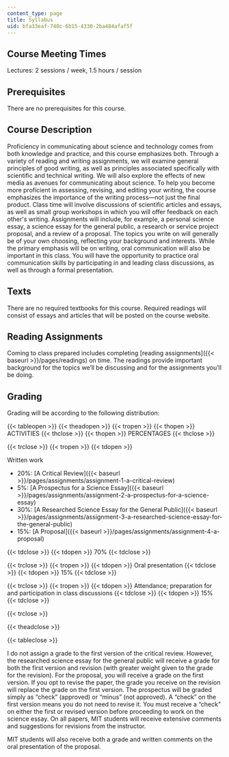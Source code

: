 ```yaml
---
content_type: page
title: Syllabus
uid: bfa33eaf-740c-6b15-4330-2ba484afaf5f
---
```


Course Meeting Times
--------------------

Lectures: 2 sessions / week, 1.5 hours / session

Prerequisites
-------------

There are no prerequisites for this course.

Course Description
------------------

Proficiency in communicating about science and technology comes from both knowledge and practice, and this course emphasizes both. Through a variety of reading and writing assignments, we will examine general principles of good writing, as well as principles associated specifically with scientific and technical writing. We will also explore the effects of new media as avenues for communicating about science. To help you become more proficient in assessing, revising, and editing your writing, the course emphasizes the importance of the writing process—not just the final product. Class time will involve discussions of scientific articles and essays, as well as small group workshops in which you will offer feedback on each other's writing. Assignments will include, for example, a personal science essay, a science essay for the general public, a research or service project proposal, and a review of a proposal. The topics you write on will generally be of your own choosing, reflecting your background and interests. While the primary emphasis will be on writing, oral communication will also be important in this class. You will have the opportunity to practice oral communication skills by participating in and leading class discussions, as well as through a formal presentation.

Texts
-----

There are no required textbooks for this course. Required readings will consist of essays and articles that will be posted on the course website.

Reading Assignments
-------------------

Coming to class prepared includes completing [reading assignments]({{< baseurl >}}/pages/readings) on time. The readings provide important background for the topics we’ll be discussing and for the assignments you’ll be doing.

Grading
-------

Grading will be according to the following distribution:

{{< tableopen >}}
{{< theadopen >}}
{{< tropen >}}
{{< thopen >}}
ACTIVITIES
{{< thclose >}}
{{< thopen >}}
PERCENTAGES
{{< thclose >}}

{{< trclose >}}
{{< tropen >}}
{{< tdopen >}}


Written work

*   20%: [A Critical Review]({{< baseurl >}}/pages/assignments/assignment-1-a-critical-review)
*   5%: [A Prospectus for a Science Essay]({{< baseurl >}}/pages/assignments/assignment-2-a-prospectus-for-a-science-essay)
*   30%: [A Researched Science Essay for the General Public]({{< baseurl >}}/pages/assignments/assignment-3-a-researched-science-essay-for-the-general-public)
*   15%: [A Proposal]({{< baseurl >}}/pages/assignments/assignment-4-a-proposal)


{{< tdclose >}}
{{< tdopen >}}
70%
{{< tdclose >}}

{{< trclose >}}
{{< tropen >}}
{{< tdopen >}}
Oral presentation
{{< tdclose >}}
{{< tdopen >}}
15%
{{< tdclose >}}

{{< trclose >}}
{{< tropen >}}
{{< tdopen >}}
Attendance; preparation for and participation in class discussions
{{< tdclose >}}
{{< tdopen >}}
15%
{{< tdclose >}}

{{< trclose >}}

{{< theadclose >}}

{{< tableclose >}}

I do not assign a grade to the first version of the critical review. However, the researched science essay for the general public will receive a grade for both the first version and revision (with greater weight given to the grade for the revision). For the proposal, you will receive a grade on the first version. If you opt to revise the paper, the grade you receive on the revision will replace the grade on the first version. The prospectus will be graded simply as “check” (approved) or “minus” (not approved). A “check” on the first version means you do not need to revise it. You must receive a “check” on either the first or revised version before proceeding to work on the science essay. On all papers, MIT students will receive extensive comments and suggestions for revisions from the instructor.

MIT students will also receive both a grade and written comments on the oral presentation of the proposal.
